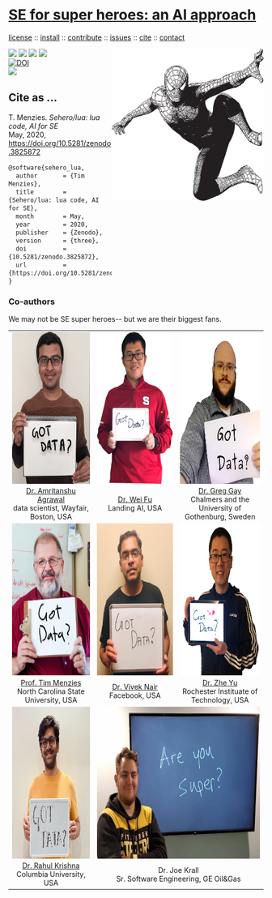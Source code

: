 <a class=sehero name=top> 
<h1><a href="/README.md#top">SE for super heroes: an AI approach</a></h1> 
<p> <a
href="https://github.com/sehero/lua/blob/master/LICENSE">license</a> :: <a
href="https://github.com/sehero/lua/blob/master/INSTALL.md#top">install</a> :: <a
href="https://github.com/sehero/lua/blob/master/CODE_OF_CONDUCT.md#top">contribute</a> :: <a
href="https://github.com/sehero/lua/issues">issues</a> :: <a
href="https://github.com/sehero/lua/blob/master/CITATION.md#top">cite</a> :: <a
href="https://github.com/sehero/lua/blob/master/CONTACT.md#top">contact</a> </p><img 
align=right width=300 src="doc/etc/img/spiderman.png"><p> 
<img src="https://img.shields.io/badge/license-mit-red">   
<img src="https://img.shields.io/badge/language-lua-orange">    
<img src="https://img.shields.io/badge/purpose-ai,se-blueviolet">  
<img src="https://img.shields.io/badge/platform-mac,*nux-informational"><br>
<a href="https://zenodo.org/badge/latestdoi/263210595"><img src="https://zenodo.org/badge/263210595.svg" alt="DOI"></a><br>
<img src="https://travis-ci.org/sehero/src.svg?branch=master"><br>  
</p>


## Cite as ...

T. Menzies. 
_Sehero/lua: lua code, AI for SE_    
May, 2020, 
https://doi.org/10.5281/zenodo.3825872

```bitex
@software{sehero_lua,
  author       = {Tim Menzies},
  title        = {Sehero/lua: lua code, AI for SE},
  month        = May,
  year         = 2020,
  publisher    = {Zenodo},
  version      = {three},
  doi          = {10.5281/zenodo.3825872},
  url          = {https://doi.org/10.5281/zenodo.3825872}
}
```

### Co-authors

We may not be  SE super heroes-- but we are  their biggest fans.

<table>
<tr>
<td width=260 align=center  valign=bottom>
<img valign=bottom align=middle height=300 src="doc/etc/img/amrit.jpg">
<td width=260 align=center  valign=bottom>
<img valign=bottom align=middle height=300 src="doc/etc/img/weifu.jpg">
<td width=260 align=center  valign=bottom>
<img valign=bottom align=middle height=300 src="doc/etc/img/greggay.png">
</tr>
<tr>
<td align=center >
<a href="https://www.amritanshu.us">Dr. Amritanshu Agrawal</a>
 <br> data scientist, Wayfair, Boston, USA
<td align=center >
<a href="">Dr. Wei Fu</a><br> Landing AI,  USA
<td align=middle >
<a href="https://greg4cr.github.io">Dr. Greg Gay</a><br> 
Chalmers and the University of Gothenburg, Sweden
</tr>
<tr>
<td align=center  valign=bottom>
<img valign=bottom align=middle height=300 src="doc/etc/img/timmenzies.jpg">
<td align=center  valign=bottom>
<img valign=bottom align=middle height=300 src="doc/etc/img/viveknair.jpg">
<td align=center  valign=bottom>
<img valign=bottom align=middle height=300 src="doc/etc/img/zheyu.png">
</tr>
<tr>
<td align=center >
<a href="http://menzies.us">Prof. Tim Menzies</a><br> North Carolina State University, USA 
<td align=center >
<a href="http://vivekaxl.github.io">Dr. Vivek Nair</a><br>  Facebook,  USA
<td align=center >
<a href="http://azhe825.github.io">Dr. Zhe Yu</a><br> Rochester Instituate of Technology, USA
</tr>
<tr>
<td align=center  valign=bottom>
<img valign=bottom align=middle height=300 src="doc/etc/img/rahulkrishna.jpg">
<td align=center colspan=2>
<img valign=bottom align=middle height=300 src="doc/etc/img/joekrall.jpg">
</tr>
<tr>
<td align=center>
<a href="http://rkrsn.us">Dr. Rahul Krishna</a><br>Columbia University, USA
<td align=center colspan=2>
Dr. Joe Krall<br>Sr. Software Engineering, GE Oil&Gas
</tr>
</table>
